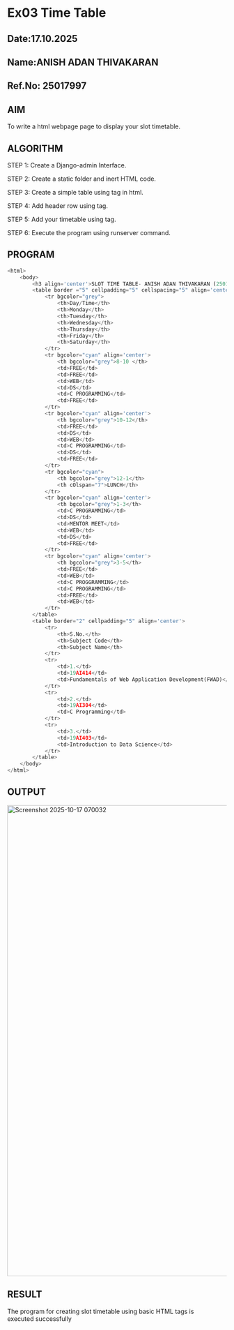 # Ex03 Time Table
## Date:17.10.2025
## Name:ANISH ADAN THIVAKARAN
## Ref.No: 25017997

## AIM
To write a html webpage page to display your slot timetable.

## ALGORITHM
STEP 1: Create a Django-admin Interface.

STEP 2: Create a static folder and inert HTML code.

STEP 3: Create a simple table using <table> tag in html.

STEP 4: Add header row using tag.

STEP 5: Add your timetable using tag.

STEP 6: Execute the program using runserver command.


## PROGRAM

```py
<html>
    <body>
        <h3 align='center'>SLOT TIME TABLE- ANISH ADAN THIVAKARAN (25017997)</h3>
        <table border ="5" cellpadding="5" cellspacing="5" align='center'>
            <tr bgcolor="grey">
                <th>Day/Time</th>
                <th>Monday</th>
                <th>Tuesday</th>
                <th>Wednesday</th>
                <th>Thursday</th>
                <th>Friday</th>
                <th>Saturday</th>
            </tr>
            <tr bgcolor="cyan" align='center'>
                <th bgcolor="grey">8-10 </th>
                <td>FREE</td>
                <td>FREE</td>
                <td>WEB</td>
                <td>DS</td>
                <td>C PROGRAMMING</td>
                <td>FREE</td>
            </tr>
            <tr bgcolor="cyan" align='center'>
                <th bgcolor="grey">10-12</th>
                <td>FREE</td>
                <td>DS</td>
                <td>WEB</td>
                <td>C PROGRAMMING</td>
                <td>DS</td>
                <td>FREE</td>
            </tr>
            <tr bgcolor="cyan">
                <th bgcolor="grey">12-1</th>
                <th cOlspan="7">LUNCH</th>
            </tr>
            <tr bgcolor="cyan" align='center'>
                <th bgcolor="grey">1-3</th>
                <td>C PROGRAMMING</td>
                <td>DS</td>
                <td>MENTOR MEET</td>
                <td>WEB</td>
                <td>DS</td>
                <td>FREE</td>
            </tr>
            <tr bgcolor="cyan" align='center'>
                <th bgcolor="grey">3-5</th>
                <td>FREE</td>
                <td>WEB</td>
                <td>C PROGGRAMMING</td>
                <td>C PROGRAMMING</td>
                <td>FREE</td>
                <td>WEB</td>
            </tr>
        </table>
        <table border="2" cellpadding="5" align='center'>
            <tr>
                <th>S.No.</th>
                <th>Subject Code</th>
                <th>Subject Name</th>
            </tr>
            <tr>
                <td>1.</td>
                <td>19AI414</td>
                <td>Fundamentals of Web Application Development(FWAD)</td>
            </tr>
            <tr>
                <td>2.</td>
                <td>19AI304</td>
                <td>C Programming</td>
            </tr>
            <tr>
                <td>3.</td>
                <td>19AI403</td>
                <td>Introduction to Data Science</td>
            </tr>
        </table>
    </body>
</html>
```

## OUTPUT

<img width="1920" height="1080" alt="Screenshot 2025-10-17 070032" src="https://github.com/user-attachments/assets/0dd88fa6-14b7-49e7-871e-fff0a77ae890" />

## RESULT
The program for creating slot timetable using basic HTML tags is executed successfully
